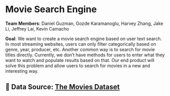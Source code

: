# Movie Search Engine

**Team Members**: Daniel Guzman, Gozde Karamanoglu, Harvey Zhang, Jake Li, Jeffrey Lai, Kevin Camacho

**Goal**: We want to create a movie search engine based on user text search. In most streaming websites, users can only filter categorically based on genre, year, producer, etc. Another common way is to search for movie titles directly. Currently, we don’t have methods for users to enter what they want to watch and populate results based on that. Our end product will solve this problem and allow users to search for movies in a new and interesting way.

## :mag_right: Data Source: [The Movies Dataset](https://www.kaggle.com/datasets/rounakbanik/the-movies-dataset?select=movies_metadata.csv)
